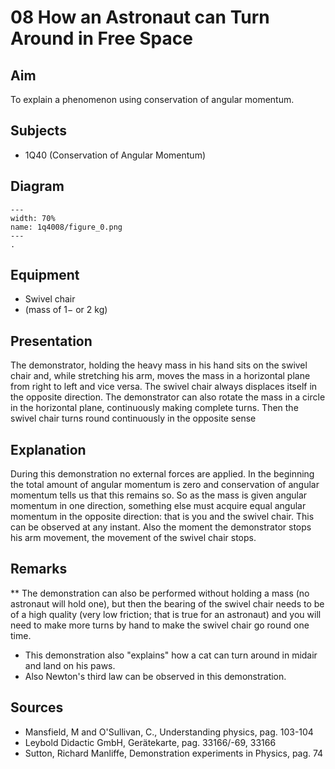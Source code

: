 # 08 How an Astronaut can Turn Around in Free Space 
      
  
## Aim   
 To explain a phenomenon using conservation of angular momentum.    
  
## Subjects   
* 1Q40 (Conservation of Angular Momentum)   

## Diagram
   
```{figure} figures/figure_0.png  
---  
width: 70%  
name: 1q4008/figure_0.png  
---  
. 
```

## Equipment
 *  Swivel chair 
 *  (mass of $1-$ or $2\mathrm{~kg}$)
 
## Presentation   
 The demonstrator, holding the heavy mass in his hand sits on the swivel chair and, while stretching his arm, moves the mass in a horizontal plane from right to left and vice versa. The swivel chair always displaces itself in the opposite direction. The demonstrator can also rotate the mass in a circle in the horizontal plane, continuously making complete turns. Then the swivel chair turns round continuously in the opposite sense    
  
## Explanation   
 During this demonstration no external forces are applied. In the beginning the total amount of angular momentum is zero and conservation of angular momentum tells us that this remains so. So as the mass is given angular momentum in one direction, something else must acquire equal angular momentum in the opposite direction: that is you and the swivel chair. This can be observed at any instant. Also the moment the demonstrator stops his arm movement, the movement of the swivel chair stops.    
  
## Remarks
**  The demonstration can also be performed without holding a mass (no astronaut will hold one), but then the bearing of the swivel chair needs to be of a high quality (very low friction; that is true for an astronaut) and you will need to make more turns by hand to make the swivel chair go round one time. 
 *  This demonstration also "explains" how a cat can turn around in midair and land on his paws. 
 *  Also Newton's third law can be observed in this demonstration.
   
  
## Sources
 *  Mansfield, M and O'Sullivan, C., Understanding physics, pag. 103-104 
 *  Leybold Didactic GmbH, Gerätekarte, pag. 33166/-69, 33166 
 *  Sutton, Richard Manliffe, Demonstration experiments in Physics, pag. 74
  